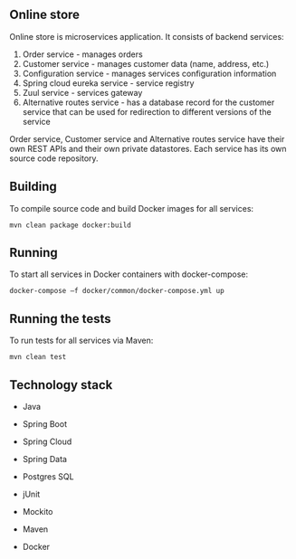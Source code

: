 ## **Online store**

Online store is microservices application. It consists of backend services:

1. Order service - manages orders
2. Customer service - manages customer data (name, address, etc.)
3. Configuration service - manages services configuration information
4. Spring cloud eureka service - service registry
5. Zuul service - services gateway
6. Alternative routes service - has a database record for the customer service that can be used for redirection to different versions of the service

Order service, Customer service and Alternative routes service have their own REST APIs and their own private datastores.
Each service has its own source code repository.

## **Building**

To compile source code and build Docker images for all services:
```
mvn clean package docker:build
```

## **Running**

To start all services in Docker containers with docker-compose:
```
docker-compose –f docker/common/docker-compose.yml up
```

## **Running the tests**

To run tests for all services via Maven:
```
mvn clean test
```

## **Technology stack**

* Java
* Spring Boot
* Spring Cloud
* Spring Data
* Postgres SQL

* jUnit
* Mockito

* Maven
* Docker